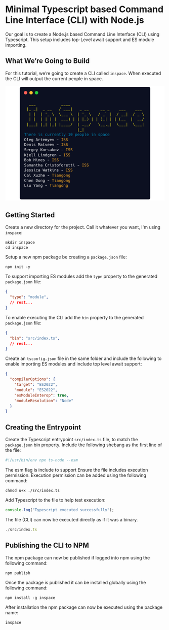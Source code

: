 # Minimal Typescript based Command Line Interface (CLI) with Node.js

Our goal is to create a Node.js based Command Line Interface (CLI) using Typescript. This setup includes top-Level await support and ES module importing. 

## What We’re Going to Build

For this tutorial, we’re going to create a CLI called `inspace`.
When executed the CLI will output the current people in space.

![inspace cli executed example](./img/inspace.png)

## Getting Started

Create a new directory for the project. Call it whatever you want, I'm using `inspace`:
```shell
mkdir inspace
cd inspace
```

Setup a new npm package be creating a `package.json` file:
```shell
npm init -y
```

To support importing ES modules add the `type` property to the generated `package.json` file:
```json
{
  "type": "module",
  // rest...
}
```

To enable executing the CLI add the `bin` property to the generated `package.json` file:
```json
{
  "bin": "src/index.ts",
  // rest...
}
```

Create an `tsconfig.json` file in the same folder and include the following to enable importing ES modules and include top level await support:
```json
{
  "compilerOptions": {
    "target": "ES2022",
    "module": "ES2022",
    "esModuleInterop": true,
    "moduleResolution": "Node"
  }
}
```

## Creating the Entrypoint

Create the Typescript entrypoint `src/index.ts` file, to match the `package.json` bin property.
Include the following shebang as the first line of the file:
```typescript
#!/usr/bin/env npx ts-node --esm
```
The esm flag is include to support 
Ensure the file includes execution permission. Execution permission can be added using the following command:
```shell
chmod u+x ./src/index.ts
```

Add Typescript to the file to help test execution:
```typescript
console.log("Typescript executed successfully");
```

The file (CLI) can now be executed directly as if it was a binary.
```typescript
./src/index.ts
```

## Publishing the CLI to NPM

The npm package can now be published if logged into npm using the following command:
```shell
npm publish
```

Once the package is published it can be installed globally using the following command:
```shell
npm install -g inspace
```

After installation the npm package can now be executed using the package name:
```shell
inspace
```






